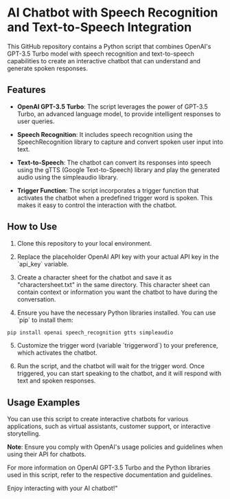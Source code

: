 # AI Chatbot with Speech Recognition and Text-to-Speech Integration

This GitHub repository contains a Python script that combines OpenAI's GPT-3.5 Turbo model with speech recognition and text-to-speech capabilities to create an interactive chatbot that can understand and generate spoken responses.

## Features

- **OpenAI GPT-3.5 Turbo**: The script leverages the power of GPT-3.5 Turbo, an advanced language model, to provide intelligent responses to user queries.

- **Speech Recognition**: It includes speech recognition using the SpeechRecognition library to capture and convert spoken user input into text.

- **Text-to-Speech**: The chatbot can convert its responses into speech using the gTTS (Google Text-to-Speech) library and play the generated audio using the simpleaudio library.

- **Trigger Function**: The script incorporates a trigger function that activates the chatbot when a predefined trigger word is spoken. This makes it easy to control the interaction with the chatbot.

## How to Use

1. Clone this repository to your local environment.

2. Replace the placeholder OpenAI API key with your actual API key in the \`api_key\` variable.

3. Create a character sheet for the chatbot and save it as \"charactersheet.txt\" in the same directory. This character sheet can contain context or information you want the chatbot to have during the conversation.

4. Ensure you have the necessary Python libraries installed. You can use \`pip\` to install them:

```bash
pip install openai speech_recognition gtts simpleaudio
```

5. Customize the trigger word (variable \`triggerword\`) to your preference, which activates the chatbot.

6. Run the script, and the chatbot will wait for the trigger word. Once triggered, you can start speaking to the chatbot, and it will respond with text and spoken responses.

## Usage Examples

You can use this script to create interactive chatbots for various applications, such as virtual assistants, customer support, or interactive storytelling.

**Note**: Ensure you comply with OpenAI's usage policies and guidelines when using their API for chatbots.

For more information on OpenAI GPT-3.5 Turbo and the Python libraries used in this script, refer to the respective documentation and guidelines.

Enjoy interacting with your AI chatbot!"
